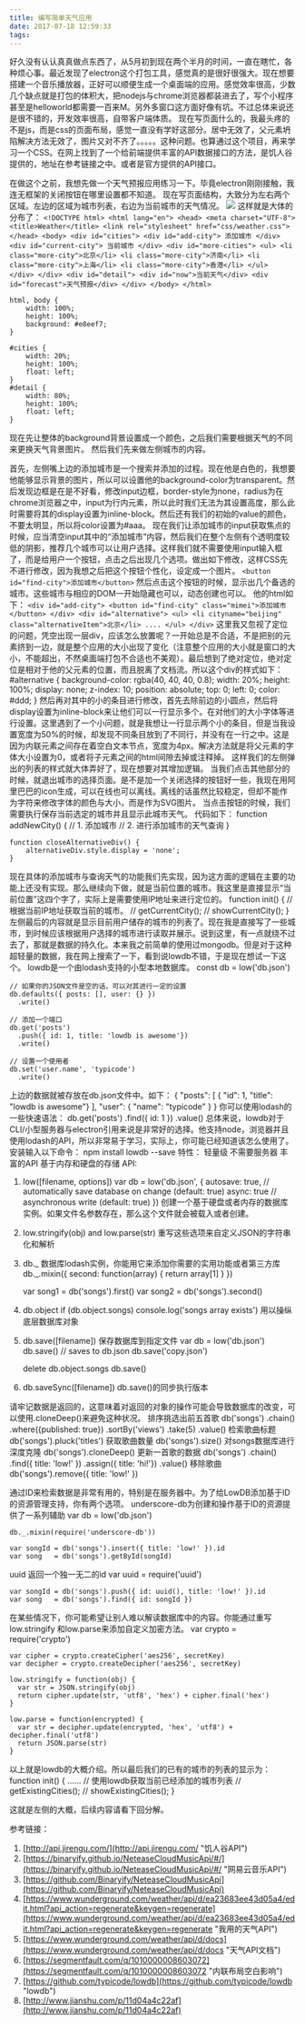 ```yaml
---
title: 编写简单天气应用
date: 2017-07-18 12:59:33
tags:
---
```


好久没有认认真真做点东西了，从5月初到现在两个半月的时间，一直在瞎忙，各种烦心事。最近发现了electron这个打包工具，感觉真的是很好很强大。现在想要搭建一个音乐播放器，正好可以顺便生成一个桌面端的应用。感觉效率很高，少数几个缺点就是打包的体积大，把nodejs与chrome浏览器都装进去了，写个小程序甚至是helloworld都需要一百来M。另外多窗口这方面好像有坑。不过总体来说还是很不错的，开发效率很高，自带客户端体质。
现在写页面什么的，我最头疼的不是js，而是css的页面布局，感觉一直没有学好这部分。居中无效了，父元素坍陷解决方法无效了，图片又对不齐了。。。。。这种问题。也算通过这个项目，再来学习一个CSS。在网上找到了一个给前端提供丰富的API数据接口的方法，是饥人谷提供的，地址在参考链接之中。或者是官方提供的API接口。


在做这个之前，我想先做一个天气预报应用练习一下。毕竟electron刚刚接触，我连无框架的关闭按钮在哪里设置都不知道。
现在写页面结构，大致分为左右两个区域。左边的区域为城市列表，右边为当前城市的天气情况。
![](http://i.imgur.com/1jaH9dI.png)
这样就是大体的分布了：
	`<!DOCTYPE html>
	<html lang="en">
	<head>
	    <meta charset="UTF-8">
	    <title>Weather</title>
	    <link rel="stylesheet" href="css/weather.css">
	</head>
	<body>
	<div id="cities">
	    <div id="add-city">
	        添加城市
	    </div>
	    <div id="current-city">
	        当前城市
	    </div>
	    <div id="more-cities">
	        <ul>
	            <li class="more-city">北京</li>
	            <li class="more-city">济南</li>
	            <li class="more-city">上海</li>
	            <li class="more-city">香港</li>
	        </ul>
	    </div>
	</div>
	<div id="detail">
	    <div id="now">当前天气</div>
	    <div id="forecast">天气预报</div>
	</div>
	</body>
	</html>`

	html, body {
	    width: 100%;
	    height: 100%;
	    background: #e8eef7;
	}
	
	#cities {
	    width: 20%;
	    height: 100%;
	    float: left;
	}
	#detail {
	    width: 80%;
	    height: 100%;
	    float: left;
	}

现在先让整体的background背景设置成一个颜色，之后我们需要根据天气的不同来更换天气背景图片。
然后我们先来做左侧城市的内容。

首先，左侧嘴上边的添加城市是一个搜索并添加的过程。现在他是白色的，我想要他能够显示背景的图片，所以可以设置他的background-color为transparent。然后发现边框是在是不好看，修改input边框，border-style为none，radius为在chrome浏览器之中，input为行内元素，所以此时我们无法为其设置高度，那么此时需要将其的display设置为inline-block。然后还有我们的初始的value的颜色，不要太明显，所以将color设置为#aaa。
现在我们让添加城市的input获取焦点的时候，应当清空input其中的“添加城市”内容，然后我们在整个左侧有个透明度较低的阴影，推荐几个城市可以让用户选择。这样我们就不需要使用input输入框了，而是给用户一个按钮，点击之后出现几个选项。做出如下修改，这样CSS先不进行修改，因为我想之后把这个按钮个性化，设定成一个图片。
    `<button id="find-city">添加城市</button>`
然后点击这个按钮的时候，显示出几个备选的城市。这些城市与相应的DOM一开始隐藏也可以，动态创建也可以。
他的html如下：
    `<div id="add-city">
        <button id="find-city" class="mimei">添加城市</button>
    </div>
    <div id="alternative">
        <ul>
            <li cityname="beijing" class="alternativeItem">北京</li>
			....
        </ul>
    </div>`
这里我又忽视了定位的问题，凭空出现一层div，应该怎么放置呢？一开始总是不合适，不是把别的元素挤到一边，就是整个应用的大小出现了变化（注意整个应用的大小就是窗口的大小，不能超出，不然桌面端打包不合适也不美观）。最后想到了绝对定位，绝对定位是相对于他的父元素的位置，而且脱离了文档流。所以这个div的样式如下：
	#alternative {
	    background-color: rgba(40, 40, 40, 0.8);
	    width: 20%;
	    height: 100%;
	    display: none;
	    z-index: 10;
	    position: absolute;
	    top: 0;
	    left: 0;
	    color: #ddd;
	}
然后再对其中的小的条目进行修改，首先去除前边的小圆点，然后将display设置为inline-block来让他们可以一行显示多个。在对他们的大小字体等进行设置。这里遇到了一个小问题，就是我想让一行显示两个小的条目，但是当我设置宽度为50%的时候，却发现不同条目放到了不同行，并没有在一行之中。这是因为内联元素之间存在着空白文本节点，宽度为4px。解决方法就是将父元素的字体大小设置为0，或者将子元素之间的html间隙去掉或注释掉。
这样我们的左侧弹出的列表的样式就大体弄好了，现在想要对其增加逻辑。
当我们点击其他部分的时候，就退出城市的选择页面。是不是加一个关闭选择的按钮好一些，我现在用阿里巴巴的icon生成，可以在线也可以离线。离线的话虽然比较稳定，但却不能作为字符来修改字体的颜色与大小，而是作为SVG图片。
当点击按钮的时候，我们需要执行保存当前选定的城市并且显示此城市天气。
代码如下：
	function addNewCity() {
	    // 1. 添加城市
	    // 2. 进行添加城市的天气查询
	}
	
	function closeAlternativeDiv() {
	    alternativeDiv.style.display = 'none';
	}
现在具体的添加城市与查询天气的功能我们先实现，因为这方面的逻辑在主要的功能上还没有实现。那么继续向下做，就是当前位置的城市。我这里是直接显示“当前位置”这四个字了，实际上是需要使用IP地址来进行定位的。
	function init() {
	    // 根据当前IP地址获取当前的城市。
	    // getCurrentCity();
		// showCurrentCity();
	}
左侧最后的内容就是显示目前用户储存的城市的列表了。现在我是直接写了一些城市，到时候应该根据用户选择的城市进行读取并展示。说到这里，有一点就绕不过去了，那就是数据的持久化。本来我之前简单的使用过mongodb。但是对于这种超轻量的数据，我在网上搜索了一下，看到说lowdb不错，于是现在想试一下这个。
lowdb是一个由lodash支持的小型本地数据库。
	const db = low('db.json')
	
	// 如果你的JSON文件是空的话，可以对其进行一定的设置
	db.defaults({ posts: [], user: {} })
	  .write()
	
	// 添加一个端口
	db.get('posts')
	  .push({ id: 1, title: 'lowdb is awesome'})
	  .write()
	
	// 设置一个使用者
	db.set('user.name', 'typicode')
	  .write()
上边的数据就被存放在db.json文件中。如下：
	{
	  "posts": [
	    { "id": 1, "title": "lowdb is awesome"}
	  ],
	  "user": {
	    "name": "typicode"
	  }
	}
你可以使用lodash的一些快速语法：
	db.get('posts')
	  .find({ id: 1 })
	  .value()
总体来说，lowdb对于CLI/小型服务器与electron引用来说是非常好的选择。他支持node，浏览器并且使用lodash的API，所以非常易于学习，实际上，你可能已经知道该怎么使用了。
安装输入以下命令：
	npm install lowdb --save
特性：
轻量级
不需要服务器
丰富的API
基于内存和硬盘的存储
API:
1. low([filename, options])
	var db = low('db.json', {
	  autosave: true, // automatically save database on change (default: true)
	  async: true     // asynchronous write (default: true)
	})
创建一个基于硬盘或者内存的数据库实例。如果文件名参数存在，那么这个文件就会被载入或者创建。
2. low.stringify(obj) and low.parse(str)
重写这些选项来自定义JSON的字符串化和解析
3. db._
数据库lodash实例，你能用它来添加你需要的实用功能或者第三方库
	db._.mixin({
	  second: function(array) {
	    return array[1]
	  }
	})
	
	var song1 = db('songs').first()
	var song2 = db('songs').second()
4. db.object
	if (db.object.songs) console.log('songs array exists')
用以操纵底层数据库对象
5. db.save([filename])
保存数据库到指定文件
	var db = low('db.json')
	db.save() // saves to db.json
	db.save('copy.json')

	delete db.object.songs
	db.save()
6. db.saveSync([filename])
db.save()的同步执行版本

请牢记数据是返回的，这意味着对返回的对象的操作可能会导致数据库的改变，可以使用.cloneDeep()来避免这种状况。
排序挑选出前五首歌
	db('songs')
	  .chain()
	  .where({published: true})
	  .sortBy('views')
	  .take(5)
	  .value()
检索歌曲标题
	db('songs').pluck('titles')
获取歌曲数量
	db('songs').size()
对songs数据库进行深度克隆
	db('songs').cloneDeep()
更新一首歌的数据
	db('songs')
	  .chain()
	  .find({ title: 'low!' })
	  .assign({ title: 'hi!'})
	  .value()
移除歌曲
	db('songs').remove({ title: 'low!' })


通过ID来检索数据是非常有用的，特别是在服务器中。为了给LowDB添加基于ID的资源管理支持，你有两个选项。
underscore-db为创建和操作基于ID的资源提供了一系列辅助
	var db = low('db.json')
	
	db._.mixin(require('underscore-db'))
	
	var songId = db('songs').insert({ title: 'low!' }).id
	var song   = db('songs').getById(songId)
uuid 返回一个独一无二的id
	var uuid = require('uuid')

	var songId = db('songs').push({ id: uuid(), title: 'low!' }).id
	var song   = db('songs').find({ id: songId })
在某些情况下，你可能希望让别人难以解读数据库中的内容。你能通过重写low.stringify 和low.parse来添加自定义加密方法。
	var crypto = require('crypto')
	
	var cipher = crypto.createCipher('aes256', secretKey)
	var decipher = crypto.createDecipher('aes256', secretKey)
	
	low.stringify = function(obj) {
	  var str = JSON.stringify(obj)
	  return cipher.update(str, 'utf8', 'hex') + cipher.final('hex')
	}
	
	low.parse = function(encrypted) {
	  var str = decipher.update(encrypted, 'hex', 'utf8') + decipher.final('utf8')
	  return JSON.parse(str)
	}
以上就是lowdb的大概介绍。所以最后我们的已有的城市的列表的显示为：
	function init() {
		......
	    // 使用lowdb获取当前已经添加的城市列表
	    // getExistingCities();
    	// showExistingCities();
	}

这就是左侧的大概，后续内容请看下回分解。

参考链接：

1. [http://api.jirengu.com/](http://api.jirengu.com/ "饥人谷API")
2. [https://binaryify.github.io/NeteaseCloudMusicApi/#/](https://binaryify.github.io/NeteaseCloudMusicApi/#/ "网易云音乐API")
3. [https://github.com/Binaryify/NeteaseCloudMusicApi](https://github.com/Binaryify/NeteaseCloudMusicApi)
4. [https://www.wunderground.com/weather/api/d/ea23683ee43d05a4/edit.html?api_action=regenerate&keygen=regenerate](https://www.wunderground.com/weather/api/d/ea23683ee43d05a4/edit.html?api_action=regenerate&keygen=regenerate "我用的天气API")
5. [https://www.wunderground.com/weather/api/d/docs](https://www.wunderground.com/weather/api/d/docs "天气API文档")
6. [https://segmentfault.com/q/1010000008603072](https://segmentfault.com/q/1010000008603072 "内联布局空白影响")
7. [https://github.com/typicode/lowdb](https://github.com/typicode/lowdb "lowdb")
8. [http://www.jianshu.com/p/11d04a4c22af](http://www.jianshu.com/p/11d04a4c22af)